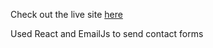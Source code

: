 Check out the live site [here](https://henrybalassiano.github.io/Portfolio/)


Used React and EmailJs to send contact forms
